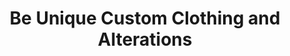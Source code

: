---
title: "Be Unique Custom Clothing and Alterations"
url: /sandston/be-unique-custom-clothing-and-alterations/
shop: Schneiderei
---